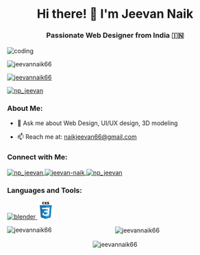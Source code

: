 <h1 align="center">Hi there! 👋 I'm Jeevan Naik</h1>
<h3 align="center">Passionate Web Designer from India 🇮🇳</h3>
<img align="center" alt="coding" width="1000" hight="1000" src="https://cdn.dribbble.com/users/461802/screenshots/4753031/designergif.gif">

<p align="left">
  <img src="https://komarev.com/ghpvc/?username=jeevannaik66&label=Profile%20views&color=0e75b6&style=flat" alt="jeevannaik66" />
</p>

<p align="left">
  <a href="https://github.com/ryo-ma/github-profile-trophy"><img src="https://github-profile-trophy.vercel.app/?username=jeevannaik66" alt="jeevannaik66" /></a>
</p>

<p align="left">
  <a href="https://twitter.com/np_jeevan" target="blank">
    <img src="https://img.shields.io/twitter/follow/np_jeevan?logo=twitter&style=for-the-badge" alt="np_jeevan" />
  </a>
</p>

<h3 align="left">About Me:</h3>

- 💬 Ask me about Web Design, UI/UX design, 3D modeling

- 📫 Reach me at: naikjeevan66@gmail.com

<h3 align="left">Connect with Me:</h3>
<p align="left">
  <a href="https://twitter.com/np_jeevan" target="blank">
    <img align="center" src="https://raw.githubusercontent.com/rahuldkjain/github-profile-readme-generator/master/src/images/icons/Social/twitter.svg" alt="np_jeevan" height="30" width="40" />
  </a>
  <a href="https://linkedin.com/in/jeevan-naik" target="blank">
    <img align="center" src="https://raw.githubusercontent.com/rahuldkjain/github-profile-readme-generator/master/src/images/icons/Social/linked-in-alt.svg" alt="jeevan-naik" height="30" width="40" />
  </a>
  <a href="https://instagram.com/np_jeevan" target="blank">
    <img align="center" src="https://raw.githubusercontent.com/rahuldkjain/github-profile-readme-generator/master/src/images/icons/Social/instagram.svg" alt="np_jeevan" height="30" width="40" />
  </a>
</p>

<h3 align="left">Languages and Tools:</h3>
<p align="left">
  <a href="https://www.blender.org/" target="_blank" rel="noreferrer">
    <img src="https://download.blender.org/branding/community/blender_community_badge_white.svg" alt="blender" width="40" height="40"/>
  </a>
  <a href="https://www.w3schools.com/css/" target="_blank" rel="noreferrer">
    <img src="https://raw.githubusercontent.com/devicons/devicon/master/icons/css3/css3-original-wordmark.svg" alt="css3" width="40" height="40"/>
  </a>
  <!-- Add other tools and languages here -->
</p>

<p align="center">
  <img align="left" src="https://github-readme-stats.vercel.app/api/top-langs?username=jeevannaik66&show_icons=true&locale=en&layout=compact" alt="jeevannaik66" />
</p>

<p align="center">
  <img align="center" src="https://github-readme-stats.vercel.app/api?username=jeevannaik66&show_icons=true&locale=en" alt="jeevannaik66" />
</p>

<p align="center">
  <img align="center" src="https://github-readme-streak-stats.herokuapp.com/?user=jeevannaik66&" alt="jeevannaik66" />
</p>
